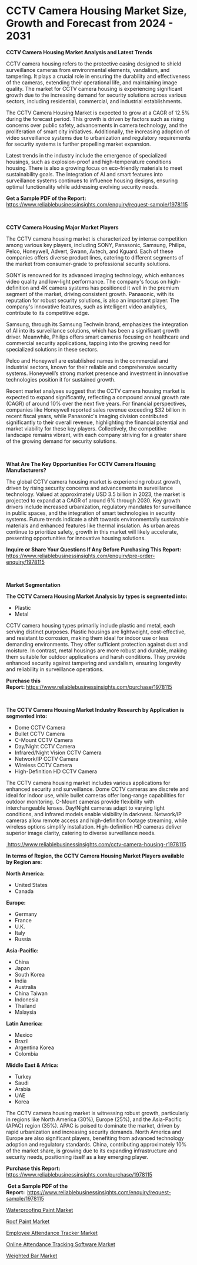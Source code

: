 <p><h1>CCTV Camera Housing Market Size, Growth and Forecast from 2024 - 2031</h1></p><p><strong>CCTV Camera Housing Market Analysis and Latest Trends</strong></p>
<p><p>CCTV camera housing refers to the protective casing designed to shield surveillance cameras from environmental elements, vandalism, and tampering. It plays a crucial role in ensuring the durability and effectiveness of the cameras, extending their operational life, and maintaining image quality. The market for CCTV camera housing is experiencing significant growth due to the increasing demand for security solutions across various sectors, including residential, commercial, and industrial establishments.</p><p>The CCTV Camera Housing Market is expected to grow at a CAGR of 12.5% during the forecast period. This growth is driven by factors such as rising concerns over public safety, advancements in camera technology, and the proliferation of smart city initiatives. Additionally, the increasing adoption of video surveillance systems due to urbanization and regulatory requirements for security systems is further propelling market expansion.</p><p>Latest trends in the industry include the emergence of specialized housings, such as explosion-proof and high-temperature conditions housing. There is also a growing focus on eco-friendly materials to meet sustainability goals. The integration of AI and smart features into surveillance systems continues to influence housing designs, ensuring optimal functionality while addressing evolving security needs.</p></p>
<p><strong>Get a Sample PDF of the Report:&nbsp;</strong> <a href="https://www.reliablebusinessinsights.com/enquiry/request-sample/1978115?utm_campaign=62&utm_medium=2&utm_source=Github&utm_content=ia&utm_term=14112024&utm_id=cctv-camera-housing">https://www.reliablebusinessinsights.com/enquiry/request-sample/1978115</a></p>
<p>&nbsp;</p>
<p><strong>CCTV Camera Housing Major Market Players</strong></p>
<p><p>The CCTV camera housing market is characterized by intense competition among various key players, including SONY, Panasonic, Samsung, Philips, Pelco, Honeywell, Advert, Swann, Avtech, and Kguard. Each of these companies offers diverse product lines, catering to different segments of the market from consumer-grade to professional security solutions.</p><p>SONY is renowned for its advanced imaging technology, which enhances video quality and low-light performance. The company's focus on high-definition and 4K camera systems has positioned it well in the premium segment of the market, driving consistent growth. Panasonic, with its reputation for robust security solutions, is also an important player. The company's innovative features, such as intelligent video analytics, contribute to its competitive edge. </p><p>Samsung, through its Samsung Techwin brand, emphasizes the integration of AI into its surveillance solutions, which has been a significant growth driver. Meanwhile, Philips offers smart cameras focusing on healthcare and commercial security applications, tapping into the growing need for specialized solutions in these sectors.</p><p>Pelco and Honeywell are established names in the commercial and industrial sectors, known for their reliable and comprehensive security systems. Honeywell’s strong market presence and investment in innovative technologies position it for sustained growth.</p><p>Recent market analyses suggest that the CCTV camera housing market is expected to expand significantly, reflecting a compound annual growth rate (CAGR) of around 10% over the next five years. For financial perspectives, companies like Honeywell reported sales revenue exceeding $32 billion in recent fiscal years, while Panasonic's imaging division contributed significantly to their overall revenue, highlighting the financial potential and market viability for these key players. Collectively, the competitive landscape remains vibrant, with each company striving for a greater share of the growing demand for security solutions.</p></p>
<p>&nbsp;</p>
<p><strong>What Are The Key Opportunities For CCTV Camera Housing Manufacturers?</strong></p>
<p><p>The global CCTV camera housing market is experiencing robust growth, driven by rising security concerns and advancements in surveillance technology. Valued at approximately USD 3.5 billion in 2023, the market is projected to expand at a CAGR of around 6% through 2030. Key growth drivers include increased urbanization, regulatory mandates for surveillance in public spaces, and the integration of smart technologies in security systems. Future trends indicate a shift towards environmentally sustainable materials and enhanced features like thermal insulation. As urban areas continue to prioritize safety, growth in this market will likely accelerate, presenting opportunities for innovative housing solutions.</p></p>
<p><strong>Inquire or Share Your Questions If Any Before Purchasing This Report:</strong> <a href="https://www.reliablebusinessinsights.com/enquiry/pre-order-enquiry/1978115?utm_campaign=62&utm_medium=2&utm_source=Github&utm_content=ia&utm_term=14112024&utm_id=cctv-camera-housing">https://www.reliablebusinessinsights.com/enquiry/pre-order-enquiry/1978115</a></p>
<p>&nbsp;</p>
<p><strong>Market Segmentation</strong></p>
<p><strong>The CCTV Camera Housing Market Analysis by types is segmented into:</strong></p>
<p><ul><li>Plastic</li><li>Metal</li></ul></p>
<p><p>CCTV camera housing types primarily include plastic and metal, each serving distinct purposes. Plastic housings are lightweight, cost-effective, and resistant to corrosion, making them ideal for indoor use or less demanding environments. They offer sufficient protection against dust and moisture. In contrast, metal housings are more robust and durable, making them suitable for outdoor applications and harsh conditions. They provide enhanced security against tampering and vandalism, ensuring longevity and reliability in surveillance operations.</p></p>
<p><strong>Purchase this Report:&nbsp;</strong><a href="https://www.reliablebusinessinsights.com/purchase/1978115?utm_campaign=62&utm_medium=2&utm_source=Github&utm_content=ia&utm_term=14112024&utm_id=cctv-camera-housing">https://www.reliablebusinessinsights.com/purchase/1978115</a></p>
<p>&nbsp;</p>
<p><strong>The CCTV Camera Housing Market Industry Research by Application is segmented into:</strong></p>
<p><ul><li>Dome CCTV Camera</li><li>Bullet CCTV Camera</li><li>C-Mount CCTV Camera</li><li>Day/Night CCTV Camera</li><li>Infrared/Night Vision CCTV Camera</li><li>Network/IP CCTV Camera</li><li>Wireless CCTV Camera</li><li>High-Definition HD CCTV Camera</li></ul></p>
<p><p>The CCTV camera housing market includes various applications for enhanced security and surveillance. Dome CCTV cameras are discrete and ideal for indoor use, while bullet cameras offer long-range capabilities for outdoor monitoring. C-Mount cameras provide flexibility with interchangeable lenses. Day/Night cameras adapt to varying light conditions, and infrared models enable visibility in darkness. Network/IP cameras allow remote access and high-definition footage streaming, while wireless options simplify installation. High-definition HD cameras deliver superior image clarity, catering to diverse surveillance needs.</p></p>
<p><a href="https://www.reliablebusinessinsights.com/cctv-camera-housing-r1978115?utm_campaign=62&utm_medium=2&utm_source=Github&utm_content=ia&utm_term=14112024&utm_id=cctv-camera-housing">&nbsp;https://www.reliablebusinessinsights.com/cctv-camera-housing-r1978115</a></p>
<p><strong>In terms of Region, the CCTV Camera Housing Market Players available by Region are:</strong></p>
<p>
    <p> <strong> North America: </strong>
        <ul>
            <li>United States</li>
            <li>Canada</li>
        </ul>
        </p> 
    <p> <strong> Europe: </strong>
        <ul>
            <li>Germany</li>
            <li>France</li>
            <li>U.K.</li>
            <li>Italy</li>
            <li>Russia</li>
        </ul>
        </p> 
    <p> <strong> Asia-Pacific: </strong>
        <ul>
            <li>China</li>
            <li>Japan</li>
            <li>South Korea</li>
            <li>India</li>
            <li>Australia</li>
            <li>China Taiwan</li>
            <li>Indonesia</li>
            <li>Thailand</li>
            <li>Malaysia</li>
        </ul>
        </p> 
    <p> <strong> Latin America: </strong>
        <ul>
            <li>Mexico</li>
            <li>Brazil</li>
            <li>Argentina Korea</li>
            <li>Colombia</li>
        </ul>
        </p> 
    <p> <strong> Middle East & Africa: </strong>
        <ul>
            <li>Turkey</li>
            <li>Saudi</li>
            <li>Arabia</li>
            <li>UAE</li>
            <li>Korea</li>
        </ul>
    </p>
    </p>
<p><p>The CCTV camera housing market is witnessing robust growth, particularly in regions like North America (30%), Europe (25%), and the Asia-Pacific (APAC) region (35%). APAC is poised to dominate the market, driven by rapid urbanization and increasing security demands. North America and Europe are also significant players, benefiting from advanced technology adoption and regulatory standards. China, contributing approximately 10% of the market share, is growing due to its expanding infrastructure and security needs, positioning itself as a key emerging player.</p></p>
<p><strong>Purchase this Report: </strong><a href="https://www.reliablebusinessinsights.com/purchase/1978115?utm_campaign=62&utm_medium=2&utm_source=Github&utm_content=ia&utm_term=14112024&utm_id=cctv-camera-housing">https://www.reliablebusinessinsights.com/purchase/1978115</a></p>
<p>&nbsp;<strong>Get a Sample PDF of the Report:&nbsp;&nbsp;</strong><a href="https://www.reliablebusinessinsights.com/enquiry/request-sample/1978115?utm_campaign=62&utm_medium=2&utm_source=Github&utm_content=ia&utm_term=14112024&utm_id=cctv-camera-housing">https://www.reliablebusinessinsights.com/enquiry/request-sample/1978115</a></p>
<p><strong></strong></p>
<p><p><a href="https://www.linkedin.com/pulse/waterproofing-paint-market-indicators-size-regional-breakdown-vyd6c?utm_campaign=62&utm_medium=2&utm_source=Github&utm_content=ia&utm_term=14112024&utm_id=cctv-camera-housing">Waterproofing Paint Market</a></p><p><a href="https://www.linkedin.com/pulse/competitive-intelligence-roof-paint-market-key-players-ji7zc?utm_campaign=62&utm_medium=2&utm_source=Github&utm_content=ia&utm_term=14112024&utm_id=cctv-camera-housing">Roof Paint Market</a></p><p><a href="https://issuu.com/reportprime-2/docs/employee-attendance-tracker-market-_ba4dffd3745394?utm_campaign=62&utm_medium=2&utm_source=Github&utm_content=ia&utm_term=14112024&utm_id=cctv-camera-housing">Employee Attendance Tracker Market</a></p><p><a href="https://issuu.com/reportprime-2/docs/online-attendance-tracking-software_dcae1196c0f58b?utm_campaign=62&utm_medium=2&utm_source=Github&utm_content=ia&utm_term=14112024&utm_id=cctv-camera-housing">Online Attendance Tracking Software Market</a></p><p><a href="https://github.com/Annahawkins697/Market-Research-Report-List-1/blob/main/weighted-bar-market.md?utm_campaign=62&utm_medium=2&utm_source=Github&utm_content=ia&utm_term=14112024&utm_id=cctv-camera-housing">Weighted Bar Market</a></p></p>